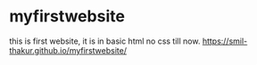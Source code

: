# myfirstwebsite
this is first website, it is in basic html no css till now.
https://smil-thakur.github.io/myfirstwebsite/
